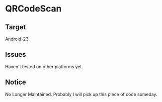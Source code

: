 # QRCodeScan

## Target

Android-23

## Issues

Haven't tested on other platforms yet.

## Notice

No Longer Maintained. Probably I will pick up this piece of code someday.

